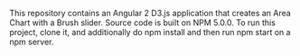 This repository contains an Angular 2 D3.js application that creates an Area Chart with a Brush slider.
Source code is built on NPM 5.0.0.
To run this project, clone it, and additionally do npm install and then run npm start on a npm server.
